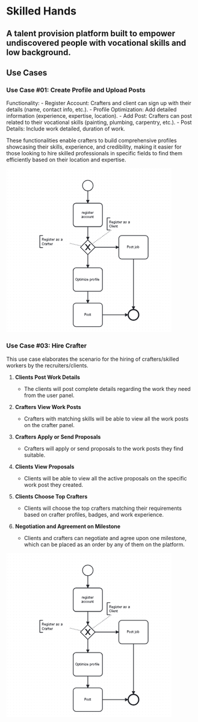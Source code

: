 # Skilled Hands

## A talent provision platform built to empower undiscovered people with vocational skills and low background.

## Use Cases

### Use Case #01: Create Profile and Upload Posts

Functionality:
     - Register Account: Crafters and client can sign up with their details (name, contact info, etc.).
     - Profile Optimization: Add detailed information (experience, expertise, location). 
     - Add Post: Crafters can post related to their vocational skills (painting, plumbing, carpentry, etc.).
     - Post Details: Include work detailed, duration of work.

These functionalities enable crafters to build comprehensive profiles showcasing their skills, experience, and credibility, making it easier for those looking to hire skilled professionals in specific fields to find them efficiently based on their location and expertise.

![Alt text](image.png)


### Use Case #03: Hire Crafter

This use case elaborates the scenario for the hiring of crafters/skilled workers by the recruiters/clients.

1. **Clients Post Work Details**
   - The clients will post complete details regarding the work they need from the user panel.

2. **Crafters View Work Posts**
   - Crafters with matching skills will be able to view all the work posts on the crafter panel.

3. **Crafters Apply or Send Proposals**
   - Crafters will apply or send proposals to the work posts they find suitable.

4. **Clients View Proposals**
   - Clients will be able to view all the active proposals on the specific work post they created.

5. **Clients Choose Top Crafters**
   - Clients will choose the top crafters matching their requirements based on crafter profiles, badges, and work experience.

6. **Negotiation and Agreement on Milestone**
   - Clients and crafters can negotiate and agree upon one milestone, which can be placed as an order by any of them on the platform.

![BPMN Diagram](image.png)
